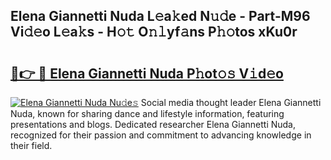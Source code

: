 ## Elena Giannetti Nuda L𝚎a𝚔ed N𝚞𝚍e - Part-M96 Vi𝚍𝚎o L𝚎a𝚔s - H𝚘𝚝 O𝚗𝚕yf𝚊ns P𝚑𝚘tos xKu0r

# <h2><a href="http://kfdsy6.oniu.top/?m=Elena+Giannetti+Nuda">🔗👉 🔴 Elena Giannetti Nuda P𝚑ot𝚘𝚜 V𝚒d𝚎o</a></h2>

[![Elena Giannetti Nuda Nu𝚍e𝚜](https://i.imgur.com/0qMVB7G.gif)](http://kfdsy6.oniu.top/?m=Elena+Giannetti+Nuda)
Social media thought leader Elena Giannetti Nuda, known for sharing dance and lifestyle information, featuring presentations and blogs. Dedicated researcher Elena Giannetti Nuda, recognized for their passion and commitment to advancing knowledge in their field.  
